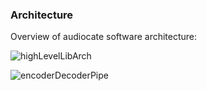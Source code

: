 ### Architecture

Overview of audiocate software architecture:

![highLevelLibArch](https://github.com/eldr-io/audiocate/assets/83576392/ee7a71a9-e046-45fb-b57f-3fc04f143a93)


![encoderDecoderPipe](https://github.com/eldr-io/audiocate/assets/83576392/f5c8be17-a54e-472c-abe5-f1a32816fbe1)
